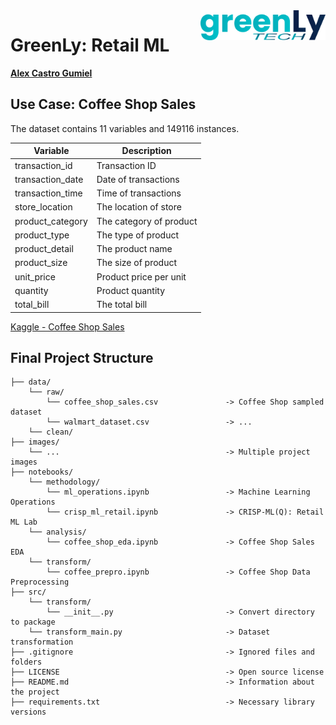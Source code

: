 <img align="right" src="images/greenly_tech.png" width="200px">

# GreenLy: Retail ML

[**Alex Castro Gumiel**](https://www.linkedin.com/in/alex-castro-gumiel/)

## Use Case: Coffee Shop Sales

The dataset contains 11 variables and 149116 instances.

|Variable|Description|
|--------|-----------|
|transaction_id|Transaction ID|
|transaction_date|Date of transactions|
|transaction_time|Time of transactions|
|store_location|The location of store|
|product_category|The category of product|
|product_type|The type of product|
|product_detail|The product name|	
|product_size|The size of product|
|unit_price|Product price per unit|
|quantity|Product quantity|
|total_bill|The total bill|

[Kaggle - Coffee Shop Sales](https://www.kaggle.com/datasets/divu2001/coffee-shop-sales-analysis)

## Final Project Structure

    ├── data/
        └── raw/
            └── coffee_shop_sales.csv               -> Coffee Shop sampled dataset
            └── walmart_dataset.csv                 -> ...
        └── clean/
    ├── images/
        └── ...                                     -> Multiple project images
    ├── notebooks/
        └── methodology/
            └── ml_operations.ipynb                 -> Machine Learning Operations
            └── crisp_ml_retail.ipynb               -> CRISP-ML(Q): Retail ML Lab
        └── analysis/
            └── coffee_shop_eda.ipynb               -> Coffee Shop Sales EDA
        └── transform/
            └── coffee_prepro.ipynb                 -> Coffee Shop Data Preprocessing
    ├── src/
        └── transform/
            └── __init__.py                         -> Convert directory to package
        └── transform_main.py                       -> Dataset transformation
    ├── .gitignore                                  -> Ignored files and folders
    ├── LICENSE                                     -> Open source license
    ├── README.md                                   -> Information about the project
    ├── requirements.txt                            -> Necessary library versions
